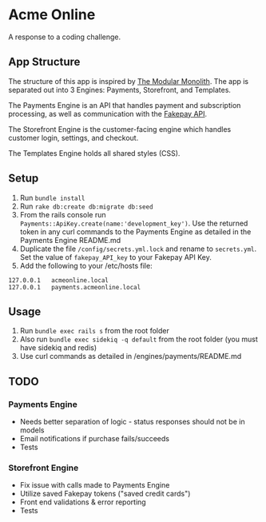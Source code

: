 # Acme Online

A response to a coding challenge.

## App Structure

The structure of this app is inspired by [The Modular Monolith](https://medium.com/@dan_manges/the-modular-monolith-rails-architecture-fb1023826fc4]). The app is separated out into 3 Engines: Payments, Storefront, and Templates.

The Payments Engine is an API that handles payment and subscription processing, as well as communication with the [Fakepay API](https://www.fakepay.io/).

The Storefront Engine is the customer-facing engine which handles customer login, settings, and checkout.

The Templates Engine holds all shared styles (CSS).

## Setup

1. Run `bundle install`
2. Run `rake db:create db:migrate db:seed`
3. From the rails console run `Payments::ApiKey.create(name:'development_key')`. Use the returned token in any curl commands to the Payments Engine as detailed in the Payments Engine README.md
4. Duplicate the file `/config/secrets.yml.lock` and rename to `secrets.yml`. Set the value of `fakepay_API_key` to your Fakepay API Key.
5. Add the following to your /etc/hosts file:
```
127.0.0.1	acmeonline.local
127.0.0.1	payments.acmeonline.local
```

## Usage

1. Run `bundle exec rails s` from the root folder
2. Also run `bundle exec sidekiq -q default` from the root folder (you must have sidekiq and redis)
3. Use curl commands as detailed in /engines/payments/README.md

## TODO

### Payments Engine

- Needs better separation of logic - status responses should not be in models
- Email notifications if purchase fails/succeeds
- Tests

### Storefront Engine
- Fix issue with calls made to Payments Engine
- Utilize saved Fakepay tokens ("saved credit cards")
- Front end validations & error reporting
- Tests
